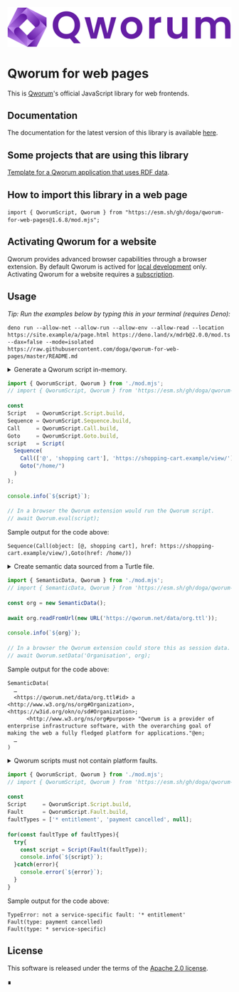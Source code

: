 ![Qworum logo and name](https://raw.githubusercontent.com/doga/qworum-website/master/build/assets/images/logos/Qworum-logo-and-name.svg "Qworum logo and name")

# Qworum for web pages

This is [Qworum](https://qworum.net)'s official JavaScript library for web frontends.

## Documentation

The documentation for the latest version of this library is available [here](https://qworum.net/docs/qworum-for-web-pages/latest/Qworum.html).

## Some projects that are using this library

[Template for a Qworum application that uses RDF data](https://github.com/doga/qworum-application-template-with-semantic-data).

## How to import this library in a web page

`import { QworumScript, Qworum } from "https://esm.sh/gh/doga/qworum-for-web-pages@1.6.8/mod.mjs";`

## Activating Qworum for a website

Qworum provides advanced browser capabilities through a browser extension.
By default Qworum is actived for [local development](https://qworum.net/en/developers/#local-development) only.
Activating Qworum for a website requires a [subscription](https://qworum.net/en/plans/).

## Usage

_Tip: Run the examples below by typing this in your terminal (requires Deno):_

```shell
deno run --allow-net --allow-run --allow-env --allow-read --location https://site.example/a/page.html https://deno.land/x/mdrb@2.0.0/mod.ts --dax=false --mode=isolated https://raw.githubusercontent.com/doga/qworum-for-web-pages/master/README.md
```

<details data-mdrb>
<summary>Generate a Qworum script in-memory.</summary>

<pre>
description = '''
Running this example is safe, it will not read or write anything to your filesystem.
'''
</pre>
</details>

```javascript
import { QworumScript, Qworum } from './mod.mjs';
// import { QworumScript, Qworum } from 'https://esm.sh/gh/doga/qworum-for-web-pages@1.6.8/mod.mjs';

const
Script   = QworumScript.Script.build,
Sequence = QworumScript.Sequence.build,
Call     = QworumScript.Call.build,
Goto     = QworumScript.Goto.build,
script   = Script(
  Sequence(
    Call(['@', 'shopping cart'], 'https://shopping-cart.example/view/'),
    Goto("/home/")
  )
);

console.info(`${script}`);

// In a browser the Qworum extension would run the Qworum script.
// await Qworum.eval(script);
```

Sample output for the code above:

```text
Sequence(Call(object: [@, shopping cart], href: https://shopping-cart.example/view/),Goto(href: /home/))
```

<details data-mdrb>
<summary>Create semantic data sourced from a Turtle file.</summary>

<pre>
description = '''
Running this example is safe, it will not read or write anything to your filesystem.
'''
</pre>
</details>

```javascript
import { SemanticData, Qworum } from './mod.mjs';
// import { SemanticData, Qworum } from 'https://esm.sh/gh/doga/qworum-for-web-pages@1.6.8/mod.mjs';

const org = new SemanticData();

await org.readFromUrl(new URL('https://qworum.net/data/org.ttl'));

console.info(`${org}`);

// In a browser the Qworum extension could store this as session data.
// await Qworum.setData('Organisation', org);
```

Sample output for the code above:

```text
SemanticData(
  …
  <https://qworum.net/data/org.ttl#id> a <http://www.w3.org/ns/org#Organization>, <https://w3id.org/okn/o/sd#Organization>;
      <http://www.w3.org/ns/org#purpose> "Qworum is a provider of enterprise infrastructure software, with the overarching goal of making the web a fully fledged platform for applications."@en;
  …
)
```

<details data-mdrb>
<summary>Qworum scripts must not contain platform faults.</summary>

<pre>
description = '''
Running this example is safe, it will not read or write anything to your filesystem.
'''
</pre>
</details>

```javascript
import { QworumScript, Qworum } from './mod.mjs';
// import { QworumScript, Qworum } from 'https://esm.sh/gh/doga/qworum-for-web-pages@1.6.8/mod.mjs';

const
Script     = QworumScript.Script.build,
Fault      = QworumScript.Fault.build,
faultTypes = ['* entitlement', 'payment cancelled', null];

for(const faultType of faultTypes){
  try{
    const script = Script(Fault(faultType));
    console.info(`${script}`);
  }catch(error){
    console.error(`${error}`);
  }
}
```

Sample output for the code above:

```text
TypeError: not a service-specific fault: '* entitlement'
Fault(type: payment cancelled)
Fault(type: * service-specific)
```

## License

This software is released under the terms of the [Apache 2.0 license](https://www.apache.org/licenses/LICENSE-2.0).

∎
